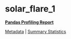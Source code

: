 # solar_flare_1

[**Pandas Profiling Report**](https://epistasislab.github.io/penn-ml-benchmarks/profile/solar_flare_1.html)

[Metadata](metadata.yaml) | [Summary Statistics](summary_stats.tsv)
